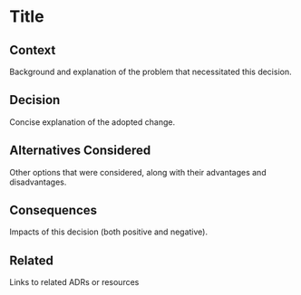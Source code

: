 # Title

## Context

Background and explanation of the problem that necessitated this decision.

## Decision

Concise explanation of the adopted change.

## Alternatives Considered

Other options that were considered, along with their advantages and disadvantages.

## Consequences

Impacts of this decision (both positive and negative).

## Related

Links to related ADRs or resources
